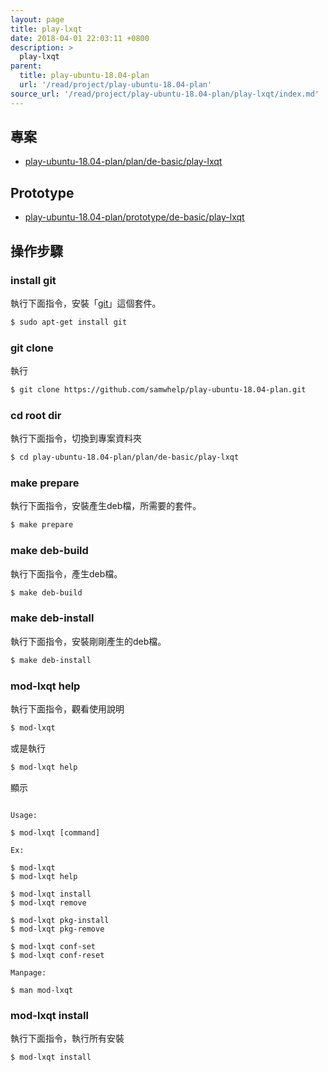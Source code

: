 ```yaml
---
layout: page
title: play-lxqt
date: 2018-04-01 22:03:11 +0800
description: >
  play-lxqt
parent:
  title: play-ubuntu-18.04-plan
  url: '/read/project/play-ubuntu-18.04-plan'
source_url: '/read/project/play-ubuntu-18.04-plan/play-lxqt/index.md'
---
```



## 專案

* [play-ubuntu-18.04-plan/plan/de-basic/play-lxqt](https://github.com/samwhelp/play-ubuntu-18.04-plan/tree/master/plan/de-basic/play-lxqt)


## Prototype

* [play-ubuntu-18.04-plan/prototype/de-basic/play-lxqt](https://github.com/samwhelp/play-ubuntu-18.04-plan/tree/master/prototype/de-basic/play-lxqt)


## 操作步驟


### install git

執行下面指令，安裝「[git](https://packages.ubuntu.com/bionic/git)」這個套件。

``` sh
$ sudo apt-get install git
```


### git clone

執行

``` sh
$ git clone https://github.com/samwhelp/play-ubuntu-18.04-plan.git
```


### cd root dir

執行下面指令，切換到專案資料夾

``` sh
$ cd play-ubuntu-18.04-plan/plan/de-basic/play-lxqt
```


### make prepare

執行下面指令，安裝產生deb檔，所需要的套件。

``` sh
$ make prepare
```


### make deb-build

執行下面指令，產生deb檔。

``` sh
$ make deb-build
```


### make deb-install

執行下面指令，安裝剛剛產生的deb檔。

``` sh
$ make deb-install
```


### mod-lxqt help

執行下面指令，觀看使用說明

``` sh
$ mod-lxqt
```

或是執行

``` sh
$ mod-lxqt help
```

顯示

```

Usage:

$ mod-lxqt [command]

Ex:

$ mod-lxqt
$ mod-lxqt help

$ mod-lxqt install
$ mod-lxqt remove

$ mod-lxqt pkg-install
$ mod-lxqt pkg-remove

$ mod-lxqt conf-set
$ mod-lxqt conf-reset

Manpage:

$ man mod-lxqt

```


### mod-lxqt install

執行下面指令，執行所有安裝

``` sh
$ mod-lxqt install
```
